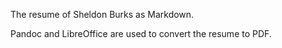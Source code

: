 The resume of Sheldon Burks as Markdown.

Pandoc and LibreOffice are used to convert the resume to PDF.